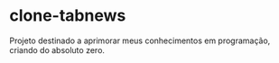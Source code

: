 # clone-tabnews

Projeto destinado a aprimorar meus conhecimentos em programação, criando do absoluto zero.
